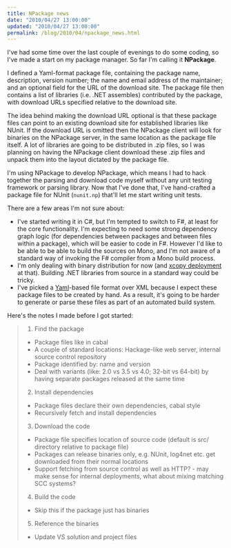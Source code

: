 ```yaml
---
title: NPackage news
date: "2010/04/27 13:00:00"
updated: "2010/04/27 13:00:00"
permalink: /blog/2010/04/npackage_news.html
---
```

I've had some time over the last couple of evenings to do some coding, so I've made a start on my package manager. So far I'm calling it **NPackage**.

I defined a Yaml-format package file, containing the package name, description, version number; the name and email address of the maintainer; and an optional field for the URL of the download site. The package file then contains a list of libraries (i.e. .NET assembles) contributed by the package, with download URLs specified relative to the download site. 

The idea behind making the download URL optional is that these package files can point to an existing download site for established libraries like NUnit. If the download URL is omitted then the NPackage client will look for binaries on the NPackage server, in the same location as the package file itself. A lot of libraries are going to be distributed in .zip files, so I was planning on having the NPackage client download these .zip files and unpack them into the layout dictated by the package file.

I'm using NPackage to develop NPackage, which means I had to hack together the parsing and download code myself without any unit testing framework or parsing library. Now that I've done that, I've hand-crafted a package file for NUnit (`nunit.np`) that'll let me start writing unit tests.

There are a few areas I'm not sure about:

 * I've started writing it in C#, but I'm tempted to switch to F#, at least for the core functionality. I'm expecting to need some strong dependency graph logic (for dependencies between packages and between files within a package), which will be easier to code in F#. However I'd like to be able to be able to build the sources on Mono, and I'm not aware of a standard way of invoking the F# compiler from a Mono build process.
 * I'm only dealing with binary distribution for now (and [xcopy deployment](http://en.wikipedia.org/wiki/XCOPY_deployment) at that). Building .NET libraries from source in a standard way could be tricky.
 * I've picked a [Yaml](http://en.wikipedia.org/wiki/Yaml)-based file format over XML because I expect these package files to be created by hand. As a result, it's going to be harder to generate or parse these files as part of an automated build system.

Here's the notes I made before I got started:
> 1. Find the package
>  * Package files like in cabal
>  * A couple of standard locations: Hackage-like web server, internal source control repository
>  * Package identified by: name and version
>  * Deal with variants (like: 2.0 vs 3.5 vs 4.0; 32-bit vs 64-bit) by having separate packages released at the same time
> 2. Install dependencies
>  * Package files declare their own dependencies, cabal style
>  * Recursively fetch and install dependencies
> 3. Download the code
>  * Package file specifies location of source code (default is src/ directory relative to package file)
>  * Packages can release binaries only, e.g. NUnit, log4net etc. get downloaded from their normal locations
>  * Support fetching from source control as well as HTTP? - may make sense for internal deployments, what about mixing matching SCC systems?
> 4. Build the code
>  * Skip this if the package just has binaries
> 5. Reference the binaries
>  * Update VS solution and project files

